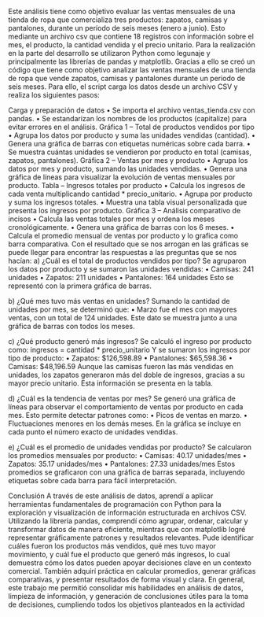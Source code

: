 Este análisis tiene como objetivo evaluar las ventas mensuales de una tienda de ropa que comercializa tres productos: zapatos, camisas y pantalones, durante un período de seis meses (enero a junio). Esto mediante un archivo csv que contiene 18 registros con información sobre el mes, el producto, la cantidad vendida y el precio unitario. Para la realización en la parte del desarrollo se utilizaron Python como legunaje y principalmente las librerías de pandas y matplotlib. Gracias a ello se creó un código que tiene como objetivo analizar las ventas mensuales de una tienda de ropa que vende zapatos, camisas y pantalones durante un periodo de seis meses. Para ello, el script carga los datos desde un archivo CSV y realiza los siguientes pasos:

Carga y preparación de datos • Se importa el archivo ventas_tienda.csv con pandas. • Se estandarizan los nombres de los productos (capitalize) para evitar errores en el análisis.
Gráfica 1 – Total de productos vendidos por tipo • Agrupa los datos por producto y suma las unidades vendidas (cantidad). • Genera una gráfica de barras con etiquetas numéricas sobre cada barra. • Se muestra cuántas unidades se vendieron por producto en total (camisas, zapatos, pantalones).
Gráfica 2 – Ventas por mes y producto
• Agrupa los datos por mes y producto, sumando las unidades vendidas. • Genera una gráfica de líneas para visualizar la evolución de ventas mensuales por producto.
Tabla – Ingresos totales por producto
• Calcula los ingresos de cada venta multiplicando cantidad * precio_unitario. • Agrupa por producto y suma los ingresos totales. • Muestra una tabla visual personalizada que presenta los ingresos por producto.
Gráfica 3 – Análisis comparativo de incisos • Calcula las ventas totales por mes y ordena los meses cronológicamente. • Genera una gráfica de barras con los 6 meses. • Calcula el promedio mensual de ventas por producto y lo grafica como barra comparativa.
Con el resultado que se nos arrogan en las gráficas se puede llegar para encontrar las respuestas a las preguntas que se nos hacían: a) ¿Cuál es el total de productos vendidos por tipo? Se agruparon los datos por producto y se sumaron las unidades vendidas: • Camisas: 241 unidades • Zapatos: 211 unidades • Pantalones: 164 unidades Esto se representó con la primera gráfica de barras.

b) ¿Qué mes tuvo más ventas en unidades? Sumando la cantidad de unidades por mes, se determinó que: • Marzo fue el mes con mayores ventas, con un total de 124 unidades. Este dato se muestra junto a una gráfica de barras con todos los meses.

c) ¿Qué producto generó más ingresos? Se calculó el ingreso por producto como: ingresos = cantidad * precio_unitario Y se sumaron los ingresos por tipo de producto: • Zapatos: $126,598.89 • Pantalones: $65,598.36 • Camisas: $48,196.59 Aunque las camisas fueron las más vendidas en unidades, los zapatos generaron más del doble de ingresos, gracias a su mayor precio unitario. Esta información se presenta en la tabla.

d) ¿Cuál es la tendencia de ventas por mes? Se generó una gráfica de líneas para observar el comportamiento de ventas por producto en cada mes. Esto permite detectar patrones como: • Picos de ventas en marzo. • Fluctuaciones menores en los demás meses. En la gráfica se incluye en cada punto el número exacto de unidades vendidas.

e) ¿Cuál es el promedio de unidades vendidas por producto? Se calcularon los promedios mensuales por producto: • Camisas: 40.17 unidades/mes • Zapatos: 35.17 unidades/mes • Pantalones: 27.33 unidades/mes Estos promedios se graficaron con una gráfica de barras separada, incluyendo etiquetas sobre cada barra para fácil interpretación.

Conclusión A través de este análisis de datos, aprendí a aplicar herramientas fundamentales de programación con Python para la exploración y visualización de información estructurada en archivos CSV. Utilizando la librería pandas, comprendí cómo agrupar, ordenar, calcular y transformar datos de manera eficiente, mientras que con matplotlib logré representar gráficamente patrones y resultados relevantes. Pude identificar cuáles fueron los productos más vendidos, qué mes tuvo mayor movimiento, y cuál fue el producto que generó más ingresos, lo cual demuestra cómo los datos pueden apoyar decisiones clave en un contexto comercial. También adquirí práctica en calcular promedios, generar gráficas comparativas, y presentar resultados de forma visual y clara. En general, este trabajo me permitió consolidar mis habilidades en análisis de datos, limpieza de información, y generación de conclusiones útiles para la toma de decisiones, cumpliendo todos los objetivos planteados en la actividad
